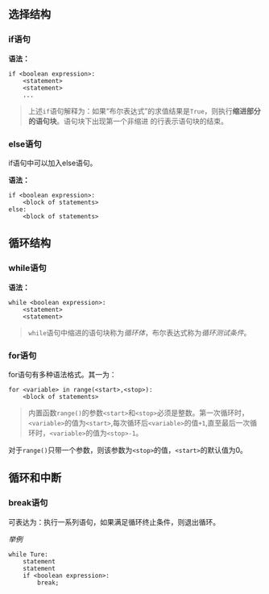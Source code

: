 ## 选择结构 ##
### if语句 ###

**语法：**

	if <boolean expression>:
		<statement>
		<statement>
		...

>上述`if`语句解释为：如果“布尔表达式”的求值结果是`True`，则执行**缩进部分的语句块**。语句块下出现第一个非缩进 的行表示语句块的结束。

### else语句 ###
if语句中可以加入else语句。

**语法：**

	if <boolean expression>:
		<block of statements>
	else:
		<block of statements>

## 循环结构 ##
### while语句 ###

**语法：**
	
	while <boolean expression>:
		<statement>
		<statement>	

>`while`语句中缩进的语句块称为*循环体*，布尔表达式称为*循环测试条件*。

### for语句 ###

for语句有多种语法格式。其一为：

	for <variable> in range(<start>,<stop>):
		<block of statements>

>内置函数`range()`的参数`<start>`和`<stop>`必须是整数。第一次循环时，`<variable>`的值为`<start>`,每次循环后`<variable>`的值`+1`,直至最后一次循环时，`<variable>`的值为`<stop>-1`。

对于`range()`只带一个参数，则该参数为`<stop>`的值，`<start>`的默认值为0。

## 循环和中断 ##
### break语句 ###
可表达为：执行一系列语句，如果满足循环终止条件，则退出循环。

*举例*

	while Ture:
		statement
		statement
		if <boolean expression>:
			break;